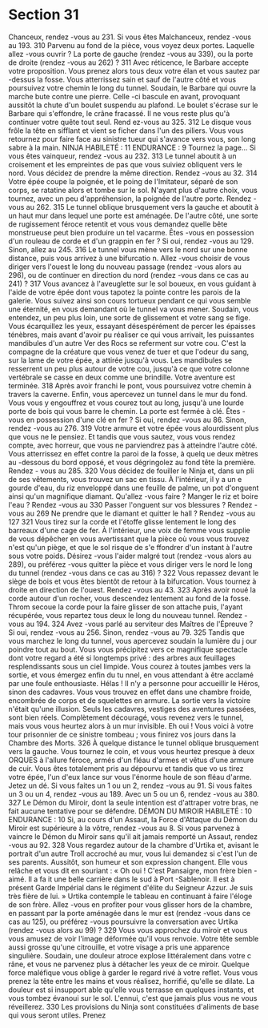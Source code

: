 # Section 31

Chanceux, rendez -vous au 231. Si vous êtes Malchanceux, rendez -vous au 193.
310
Parvenu au fond de la pièce, vous voyez deux portes. Laquelle allez -vous ouvrir  ? La
porte de gauche (rendez -vous au 339), ou la porte de droite (rendez -vous au 262) ?
311
Avec réticence, le Barbare accepte votre proposition. Vous prenez alors tous deux votre
élan et vous sautez par -dessus la fosse. Vous atterrissez sain et sauf de l'autre côté et vous
poursuivez votre chemin le long du tunnel. Soudain, le Barbare qui ouvre la marche bute
contre une pierre. Celle -ci bascule en avant, provoquant aussitôt la chute d'un boulet
suspendu au plafond. Le boulet s'écrase sur le Barbare qui s'effondre, le crâne fracassé. Il
ne vous reste plus qu'à continuer votre quête tout seul. Rend ez-vous au 325.
312
Le disque vous frôle la tête en sifflant et vient se ficher dans l'un des piliers. Vous vous
retournez pour faire face au sinistre tueur qui s'avance vers vous, son long sabre à la
main.
NINJA
HABILETÉ  : 11 ENDURANCE  : 9
Tournez la page…
Si vous êtes vainqueur, rendez -vous au 232.
313
Le tunnel aboutit à un croisement et les empreintes de pas que vous suiviez obliquent
vers le nord. Vous décidez de prendre la même direction. Rendez -vous au 32.
314
Votre épée coupe la poignée, et le poing de l'Imitateur, séparé de son corps, se ratatine
alors et tombe sur le sol. N'ayant plus d'autre choix, vous tournez, avec un peu
d'appréhension, la poignée de l'autre porte. Rendez -vous au 262.
315
Le tunnel oblique brusquement vers la gauche et aboutit à un haut mur dans lequel une
porte est aménagée. De l'autre côté, une sorte de rugissement féroce retentit et vous vous
demandez quelle bête monstrueuse peut bien produire un tel vacarme. Êtes -vous en
possession d'un rouleau de corde et d'un grappin en fer  ? Si oui, rendez -vous au 129.
Sinon, allez au 245.
316
Le tunnel vous mène vers le nord sur une bonne distance, puis vous arrivez à une
bifurcatio n. Allez -vous choisir de vous diriger vers l'ouest le long du nouveau passage
(rendez -vous alors au 296), ou de continuer en direction du nord (rendez -vous dans ce cas
au 241) ?
317
Vous avancez à l'aveuglette sur le sol boueux, en vous guidant à l'aide de votre épée dont
vous tapotez la pointe contre les parois de la galerie. Vous suivez ainsi son cours tortueux
pendant ce qui vous semble une éternité, en vous demandant où le tunnel va vous mener.
Soudain, vous  entendez, un peu plus loin, une sorte de glissement et votre sang se fige.
Vous écarquillez les yeux, essayant désespérément de percer les épaisses ténèbres, mais
avant d'avoir pu réaliser ce qui vous arrivait, les puissantes mandibules d'un autre Ver des
Rocs se referment sur votre cou. C'est la compagne de la créature que vous venez de tuer
et que l'odeur du sang, sur la lame de votre épée, a attirée jusqu'à vous. Les mandibules se
resserrent un peu plus autour de votre cou, jusqu'à ce que votre colonne vertébrale se
casse en deux comme une brindille. Votre aventure est terminée.
318
Après avoir franchi le pont, vous poursuivez votre chemin à travers la caverne. Enfin,
vous apercevez un tunnel dans le mur du fond. Vous vous y engouffrez et vous courez
tout au long, jusqu'à une lourde porte de bois qui vous barre le chemin. La porte est
fermée à clé. Êtes -vous en possession d'une clé en fer  ? Si oui, rendez -vous au 86. Sinon,
rendez -vous au 276.
319
Votre armure et votre épée vous alourdissent plus que vous ne le pensiez. Et tandis que
vous sautez, vous vous rendez compte, avec horreur, que vous ne parviendrez pas à
atteindre l'autre côté. Vous atterrissez en effet contre la paroi de la fosse, à quelq ue deux
mètres au -dessous du bord opposé, et vous dégringolez au fond tête la première. Rendez -
vous au 285.
320
Vous décidez de fouiller le Ninja et, dans un pli de ses vêtements, vous trouvez un sac en
tissu. À l'intérieur, il y a un e gourde d'eau, du riz enveloppé dans une feuille de palme, un
pot d'onguent ainsi qu'un magnifique diamant. Qu'allez -vous faire  ?
Manger le riz et boire l'eau  ?      Rendez -vous au 330
Passer l'onguent sur vos blessures  ?     Rendez -vous au 269
Ne prendre que le diamant et quitter le hall  ?   Rendez -vous au 127
321
Vous tirez sur la corde et l'étoffe glisse lentement le long des barreaux d'une cage de fer.
À l'intérieur, une voix de femme vous supplie de vous dépêcher en vous avertissant que
la pièce où vous vous trouvez n'est qu'un piège, et que le sol risque de s'e ffondrer d'un
instant à l'autre sous votre poids. Désirez -vous l'aider malgré tout (rendez -vous alors au
289), ou préférez -vous quitter la pièce et vous diriger vers le nord le long du tunnel
(rendez -vous dans ce cas au 316) ?
322
Vous repassez devant le siège de bois et vous êtes bientôt de retour à la bifurcation. Vous
tournez à droite en direction de l'ouest. Rendez -vous au 43.
323
Après avoir noué la corde autour d'un rocher, vous descendez lentement au fond de la
fosse. Throm secoue la corde pour la faire glisser de son attache puis, l'ayant récupérée,
vous repartez tous deux le long du nouveau tunnel. Rendez -vous au 194.
324
Avez -vous parlé au serviteur des Maîtres de l'Épreuve  ? Si oui, rendez -vous au 256.
Sinon, rendez -vous au 79.
325
Tandis que vous marchez le long du tunnel, vous apercevez soudain la lumière du j our
poindre tout au bout. Vous vous précipitez vers ce magnifique spectacle dont votre regard
a été si longtemps privé  : des arbres aux feuillages resplendissants sous un ciel limpide.
Vous courez à toutes jambes vers la sortie, et vous émergez enfin du tu nnel, en vous
attendant à être acclamé par une foule enthousiaste. Hélas  ! Il n'y a personne pour
accueillir le Héros, sinon des cadavres. Vous vous trouvez en effet dans une chambre
froide, encombrée de corps et de squelettes en armure. La sortie vers la victoire n'était
qu'une illusion. Seuls les cadavres, vestiges des aventures  passées, sont bien réels.
Complètement découragé, vous revenez vers le tunnel, mais vous vous heurtez alors à un
mur invisible. Eh oui  ! Vous voici à votre tour prisonnier de ce sinistre tombeau  ; vous
finirez vos jours dans la Chambre des Morts.
326
À quelque distance le tunnel oblique brusquement vers la gauche. Vous tournez le coin,
et vous vous heurtez presque à deux ORQUES à l'allure féroce, armés d'un fléau d'armes
et vêtus d'une armure de cuir.
Vous êtes totalement pris au dépourvu et tandis que vo us tirez votre épée, l'un d'eux lance
sur vous l'énorme houle de son fléau d'arme. Jetez un dé. Si vous faites un 1 ou un 2,
rendez -vous au 91. Si vous faites un 3 ou un 4, rendez -vous au 189. Avec un 5 ou un 6,
rendez -vous au 380.
327
Le Démon du Miroir, dont la seule intention est d'attraper votre bras, ne fait aucune
tentative pour se défendre.
DÉMON DU MIROIR
HABILETÉ  : 10 ENDURANCE  : 10
Si, au cours d'un Assaut, la Force d'Attaque du Démon du Miroir est supérieure à la vôtre,
rendez -vous au 8. Si vous parvenez à vaincre le Démon du Miroir sans qu'il ait jamais
remporté un Assaut, rendez -vous au 92.
328
Vous regardez autour de la chambre d'Urtika  et, avisant le portrait d'un autre Troll
accroché au mur, vous lui demandez si c'est l'un de ses parents. Aussitôt, son humeur et
son expression changent. Elle vous relâche et vous dit en souriant  : « Oh oui  ! C'est
Pansaigre, mon frère bien -aimé. Il a fa it une belle carrière dans le sud à Port -Sablenoir. Il
est à présent Garde Impérial dans le régiment d'élite du Seigneur Azzur. Je suis très fière
de lui.  » Urtika contemple le tableau en continuant à faire l'éloge de son frère. Allez -vous
en profiter pour  vous glisser hors de la chambre, en passant par la porte aménagée dans le
mur est (rendez -vous dans ce cas au 125), ou préférez -vous poursuivre la conversation
avec Urtika (rendez -vous alors au 99) ?
329
Vous vous approchez du miroir et vous vous amusez de voir l'image déformée qu'il vous
renvoie. Votre tête semble aussi grosse qu'une citrouille, et votre visage a pris une
apparence singulière. Soudain, une douleur atroce explose littéralement dans votre c râne,
et vous ne parvenez plus à détacher les yeux de ce miroir. Quelque force maléfique vous
oblige à garder le regard rivé à votre reflet. Vous vous prenez la tête entre les mains et
vous réalisez, horrifié, qu'elle se dilate. La douleur est si insupport able qu'elle vous
terrasse en quelques instants, et vous tombez évanoui sur le sol. L'ennui, c'est que jamais
plus vous ne vous réveillerez.
330
Les provisions du Ninja sont constituées d'aliments de base qui vous seront utiles. Prenez